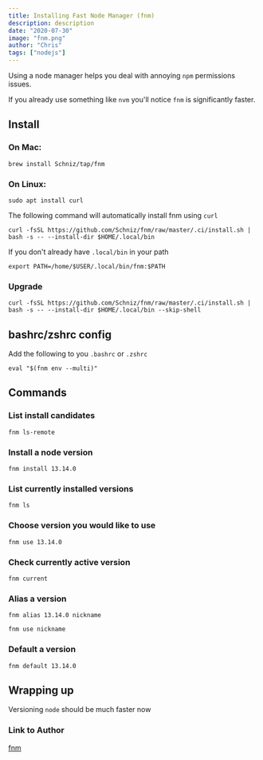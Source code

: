 ```yaml
---
title: Installing Fast Node Manager (fnm)
description: description
date: "2020-07-30"
image: "fnm.png"
author: "Chris"
tags: ["nodejs"]
---
```


Using a node manager helps you deal with annoying `npm` permissions issues.

If you already use something like `nvm` you'll notice `fnm` is significantly faster.

## Install

### On Mac:

```
brew install Schniz/tap/fnm
```

### On Linux:

```
sudo apt install curl
```

The following command will automatically install fnm using `curl`

```
curl -fsSL https://github.com/Schniz/fnm/raw/master/.ci/install.sh | bash -s -- --install-dir $HOME/.local/bin
```

If you don't already have `.local/bin` in your path

```
export PATH=/home/$USER/.local/bin/fnm:$PATH
```

### Upgrade

```
curl -fsSL https://github.com/Schniz/fnm/raw/master/.ci/install.sh | bash -s -- --install-dir $HOME/.local/bin --skip-shell
```

## bashrc/zshrc config

Add the following to you `.bashrc` or `.zshrc`

```
eval "$(fnm env --multi)"
```

## Commands

### List install candidates

```
fnm ls-remote
```

### Install a node version

```
fnm install 13.14.0
```

### List currently installed versions

```
fnm ls
```

### Choose version you would like to use

```
fnm use 13.14.0
```

### Check currently active version

```
fnm current
```

### Alias a version

```
fnm alias 13.14.0 nickname

fnm use nickname
```

### Default a version

```
fnm default 13.14.0
```

## Wrapping up

Versioning `node` should be much faster now

### Link to Author

[fnm](https://github.com/Schniz/fnm)
